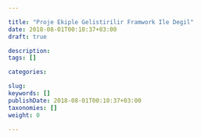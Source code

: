 ```yaml
---

title: "Proje Ekiple Gelistirilir Framwork Ile Degil"
date: 2018-08-01T00:10:37+03:00
draft: true

description: 
tags: []

categories:

slug: 
keywords: []
publishDate: 2018-08-01T00:10:37+03:00
taxonomies: []
weight: 0

---
```


